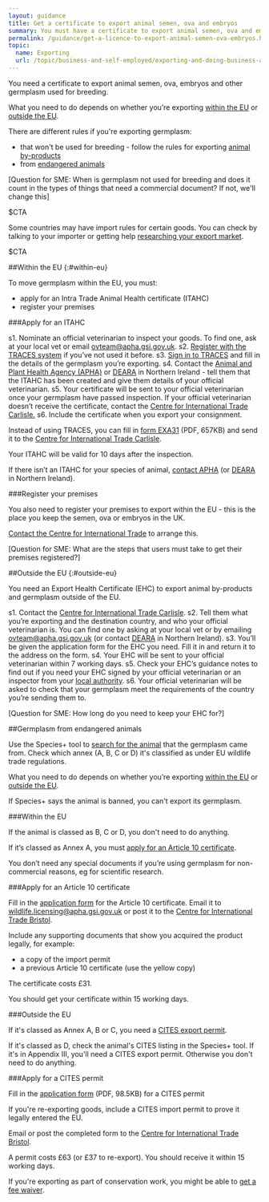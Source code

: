 ```yaml
---
layout: guidance
title: Get a certificate to export animal semen, ova and embryos
summary: You must have a certificate to export animal semen, ova and embryos (germplasm).
permalink: /guidance/get-a-licence-to-export-animal-semen-ova-embryos.html
topic:
  name: Exporting
  url: /topic/business-and-self-employed/exporting-and-doing-business-abroad.html
---
```


You need a certificate to export animal semen, ova, embryos and other germplasm used for breeding.

What you need to do depends on whether you’re exporting [within the EU](#within-eu) or [outside the EU](#outside-eu).

There are different rules if you're exporting germplasm:

- that won't be used for breeding - follow the rules for exporting [animal by-products](/guidance/get-a-licence-to-export-furs-skins-and-other-animal-products.html)
- from [endangered animals](#germplasm-from-endangered-animals)

[Question for SME: When is germplasm not used for breeding and does it count in the types of things that need a commercial document? If not, we'll change this]

$CTA

Some countries may have import rules for certain goods. You can check by talking to your importer or getting help [researching your export market](https://govuk-import-export.herokuapp.com/answer/choosing-export-market-ukti-experimental-sg.html).

$CTA

##Within the EU
{:#within-eu}

To move germplasm within the EU, you must:

* apply for an Intra Trade Animal Health certificate (ITAHC)
* register your premises

###Apply for an ITAHC

s1. Nominate an official veterinarian to inspect your goods. To find one, ask at your local vet or email <ovteam@apha.gsi.gov.uk>.
s2. [Register with the TRACES system](https://webgate.ec.europa.eu/sanco/traces/registration/open.do) if you’ve not used it before.
s3. [Sign in to TRACES](https://webgate.ec.europa.eu/sanco/traces/security/askLogin.do) and fill in the details of the germplasm you’re exporting.
s4. Contact the [Animal and Plant Health Agency (APHA)](https://www.gov.uk/government/organisations/animal-and-plant-health-agency/about/access-and-opening) or [DEARA](https://www.daera-ni.gov.uk/contact) in Northern Ireland - tell them that the ITAHC has been created and give them details of your official veterinarian.
s5. Your certificate will be sent to your official veterinarian once your germplasm have passed inspection. If your official veterinarian doesn’t receive the certificate, contact the [Centre for International Trade Carlisle.](https://www.gov.uk/government/organisations/animal-and-plant-health-agency/about/access-and-opening#specialist-service-centres-ssc)
s6. Include the certificate when you export your consignment.

Instead of using TRACES, you can fill in [form EXA31](https://www.gov.uk/government/uploads/system/uploads/attachment_data/file/487419/form-exa31.pdf) (PDF, 657KB) and send it to the [Centre for International Trade Carlisle](https://www.gov.uk/government/organisations/animal-and-plant-health-agency/about/access-and-opening#specialist-service-centres-ssc).

Your ITAHC will be valid for 10 days after the inspection.

If there isn’t an ITAHC for your species of animal, [contact APHA](https://www.gov.uk/government/organisations/animal-and-plant-health-agency/about/access-and-opening#specialist-service-centres-ssc) (or [DEARA](https://www.daera-ni.gov.uk/contact) in Northern Ireland).

###Register your premises

You also need to register your premises to export within the EU - this is the place you keep the semen, ova or embryos in the UK.

[Contact the Centre for International Trade](https://www.gov.uk/government/organisations/animal-and-plant-health-agency/about/access-and-opening#specialist-service-centres-ssc) to arrange this.

[Question for SME: What are the steps that users must take to get their premises registered?]

##Outside the EU
{:#outside-eu}

You need an Export Health Certificate (EHC) to export animal by-products and germplasm outside of the EU. 

s1. Contact the [Centre for International Trade Carlisle](https://www.gov.uk/government/uploads/system/uploads/attachment_data/file/491835/contacts-international-trade.pdf).
s2. Tell them what you’re exporting and the destination country, and who your official veterinarian is. You can find one by asking at your local vet or by emailing <ovteam@apha.gsi.gov.uk> (or contact [DEARA](https://www.daera-ni.gov.uk/contact) in Northern Ireland).
s3. You’ll be given the application form for the EHC you need. Fill it in and return it to the address on the form.
s4. Your EHC will be sent to your official veterinarian within 7 working days.
s5. Check your EHC’s guidance notes to find out if you need your EHC signed by your official veterinarian or an inspector from your [local authority](https://www.gov.uk/find-local-council).
s6. Your official veterinarian will be asked to check that your germplasm meet the requirements of the country you’re sending them to.

[Question for SME: How long do you need to keep your EHC for?]

##Germplasm from endangered animals

Use the Species+ tool to [search for the animal](https://www.speciesplus.net/) that the germplasm came from. Check which annex (A, B, C or D) it's classified as under EU wildlife trade regulations.

What you need to do depends on whether you’re exporting [within the EU](#within-the-EU) or [outside the EU](#outside-the-EU).

If Species+ says the animal is banned, you can't export its germplasm. 

###Within the EU

If the animal is classed as B, C or D, you don't need to do anything.

If it’s classed as Annex A, you must [apply for an Article 10 certificate](apply-for-an-article-10-certificate).

You don’t need any special documents if you’re using germplasm for non-commercial reasons, eg for scientific research.

###Apply for an Article 10 certificate

Fill in the [application form](https://www.gov.uk/government/publications/endangered-species-application-for-commercial-use) for the Article 10 certificate. 
Email it to <wildlife.licensing@apha.gsi.gov.uk> or post it to the [Centre for International Trade Bristol](https://www.gov.uk/government/organisations/animal-and-plant-health-agency/about/access-and-opening#specialist-service-centres-ssc).
  
Include any supporting documents that show you acquired the product legally, for example:

- a copy of the import permit
- a previous Article 10 certificate (use the yellow copy)

The certificate costs £31. 

You should get your certificate within 15 working days.

###Outside the EU

If it's classed as Annex A, B or C, you need a [CITES export permit](apply-for-a-cites-permit).

If it's classed as D, check the animal's CITES listing in the Species+ tool. If it's in Appendix III, you'll need a CITES export permit. Otherwise you don't need to do anything.

###Apply for a CITES permit

Fill in the [application form](https://www.gov.uk/government/uploads/system/uploads/attachment_data/file/423417/form-fed0172.pdf) (PDF, 98.5KB) for a CITES permit

If you're re-exporting goods, include a CITES import permit to prove it legally entered the EU.

Email or post the completed form to the [Centre for International Trade Bristol](https://www.gov.uk/government/organisations/animal-and-plant-health-agency/about/access-and-opening#specialist-service-centres-ssc).

A permit costs £63 (or £37 to re-export). You should receive it within 15 working days.

If you're exporting as part of conservation work, you might be able to [get a fee waiver](https://www.gov.uk/government/uploads/system/uploads/attachment_data/file/50323/form-citb20.pdf).




